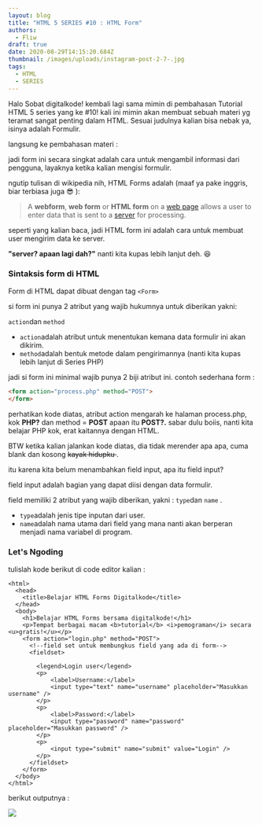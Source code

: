 ```yaml
---
layout: blog
title: "HTML 5 SERIES #10 : HTML Form"
authors:
  - Fliw
draft: true
date: 2020-08-29T14:15:20.684Z
thumbnail: /images/uploads/instagram-post-2-7-.jpg
tags:
  - HTML
  - SERIES
---
```

Halo Sobat digitalkode! kembali lagi sama mimin di pembahasan Tutorial HTML 5 series yang ke #10! kali ini mimin akan membuat sebuah materi yg teramat sangat penting dalam HTML. Sesuai judulnya kalian bisa nebak ya, isinya adalah Formulir.

langsung ke pembahasan materi :

jadi form ini secara singkat adalah cara untuk mengambil informasi dari pengguna, layaknya ketika kalian mengisi formulir.

ngutip tulisan di wikipedia nih, HTML Forms adalah (maaf ya pake inggris, biar terbiasa juga :sunglasses: ):

> A **webform**, **web form** or **HTML form** on a [web page](https://en.wikipedia.org/wiki/Web_page "Web page") allows a user to enter data that is sent to a [server](https://en.wikipedia.org/wiki/Server_(computing) "Server (computing)") for processing.

seperti yang kalian baca, jadi HTML form ini adalah cara untuk membuat user mengirim data ke server.

**"server? apaan lagi dah?"** nanti kita kupas lebih lanjut deh. :satisfied:

### Sintaksis form di HTML

Form di HTML dapat dibuat dengan tag `<Form>`

si form ini punya 2 atribut yang wajib hukumnya untuk diberikan yakni:

`action`dan `method`

* `action`adalah atribut untuk menentukan kemana data formulir ini akan dikirim.
* `method`adalah bentuk metode dalam pengirimannya (nanti kita kupas lebih lanjut di Series PHP)

jadi si form ini minimal wajib punya 2 biji atribut ini. contoh sederhana form :

```html
<form action="process.php" method="POST">
</form>
```

perhatikan kode diatas, atribut action mengarah ke halaman process.php, kok **PHP?** dan method = **POST** apaan itu **POST?.**  sabar dulu boiis, nanti kita belajar PHP kok, erat kaitannya dengan HTML.

BTW ketika kalian jalankan kode diatas, dia tidak merender apa apa, cuma blank dan kosong <del> kayak hidupku </del>.

itu karena kita belum menambahkan field input, apa itu field input?

field input adalah bagian yang dapat diisi dengan data formulir.

field memiliki 2 atribut yang wajib diberikan, yakni : `type`dan `name` . 

* `type`adalah jenis tipe inputan dari user.
* `name`adalah nama utama dari field yang mana nanti akan berperan menjadi nama variabel di program.

### Let's Ngoding

tulislah kode berikut di code editor kalian :

```django
<html>
  <head>
    <title>Belajar HTML Forms Digitalkode</title>
  </head>
  <body>
    <h1>Belajar HTML Forms bersama digitalkode!</h1>
    <p>Tempat berbagai macam <b>tutorial</b> <i>pemograman</i> secara <u>gratis!</u></p>
    <form action="login.php" method="POST">
      <!--field set untuk membungkus field yang ada di form-->  
      <fieldset>
        
        <legend>Login user</legend>
        <p>
            <label>Username:</label>
            <input type="text" name="username" placeholder="Masukkan username" />
        </p>
        <p>
            <label>Password:</label>
            <input type="password" name="password" placeholder="Masukkan password" />
        </p>
        <p>
            <input type="submit" name="submit" value="Login" />
        </p>
      </fieldset>
    </form>
  </body>
</html> 
```

berikut outputnya :

![](/images/uploads/annotation-2020-08-29-214427.png)